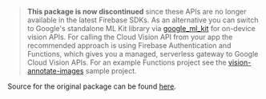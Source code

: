 > **This package is now discontinued** since these APIs are no longer available in the latest Firebase SDKs.
> As an alternative you can switch to Google's standalone ML Kit library via [google_ml_kit](https://pub.dev/packages/google_ml_kit)
> for on-device vision APIs. For calling the Cloud Vision API from your app the recommended approach is using Firebase
> Authentication and Functions, which gives you a managed, serverless gateway to Google Cloud Vision APIs. For an example
> Functions project see the [vision-annotate-images](https://github.com/firebase/functions-samples/tree/master/vision-annotate-images) sample project.

Source for the original package can be found [here](https://github.com/firebase/flutterfire/tree/ml_vision_backup/packages/firebase_ml_vision).
